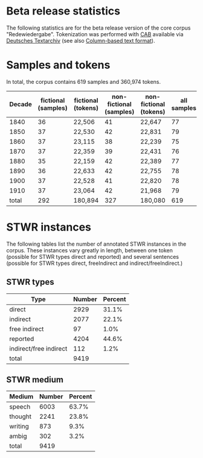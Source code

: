 # Beta release statistics

The following statistics are for the beta release version of the core corpus "Redewiedergabe". Tokenization was performed with [CAB](https://kaskade.dwds.de/demo/cab/file) available via [Deutsches Textarchiv](http://www.deutschestextarchiv.de) (see also [Column-based text format](column_based_text_format.md)).

# Samples and tokens

In total, the corpus contains 619 samples and 360,974 tokens.

| Decade | fictional (samples) | fictional (tokens) | non-fictional (samples) | non-fictional (tokens) | all samples | all tokens |
|--------|---------------------|--------------------|---------------------------|--------------------------|----------------|---------------|
| 1840   | 36                  | 22,506             | 41                        | 22,647                   | 77             | 45,153        |
| 1850   | 37                  | 22,530             | 42                        | 22,831                   | 79             | 45,361        |
| 1860   | 37                  | 23,115             | 38                        | 22,239                   | 75             | 45,354        |
| 1870   | 37                  | 22,359             | 39                        | 22,431                   | 76             | 44,790        |
| 1880   | 35                  | 22,159             | 42                        | 22,389                   | 77             | 44,548        |
| 1890   | 36                  | 22,633             | 42                        | 22,755                   | 78             | 45,388        |
| 1900   | 37                  | 22,528             | 41                        | 22,820                   | 78             | 45,348        |
| 1910   | 37                  | 23,064             | 42                        | 21,968                   | 79             | 45,032        |
| total | 292                 | 180,894            | 327                       | 180,080                  | 619            | 360,974       |

# STWR instances
The following tables list the number of annotated STWR instances in the corpus. These instances vary greatly in length, between one token (possible for STWR types direct and reported) and several sentences (possible for STWR types direct, freeIndirect and indirect/freeIndirect.)

## STWR types
| Type                    | Number | Percent|
|------------------------|--------|---------|
| direct                 | 2929   | 31.1%   |
| indirect               | 2077   | 22.1%   |
| free indirect          | 97     | 1.0%    |
| reported               | 4204   | 44.6%   |
| indirect/free indirect | 112    | 1.2%    |
| total                 | 9419   |         |

## STWR medium
| Medium  | Number | Percent |
|---------|--------|---------|
| speech  | 6003   | 63.7%   |
| thought | 2241   | 23.8%   |
| writing | 873    | 9.3%    |
| ambig   | 302    | 3.2%    |
| total  | 9419   |         |
